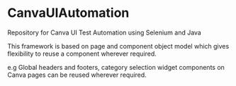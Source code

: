 # CanvaUIAutomation
Repository for Canva UI Test Automation using Selenium and Java

This framework is based on page and component object model which gives flexibility to reuse a component wherever required. 

e.g Global headers and footers, category selection widget components on Canva pages can be reused wherever required.
